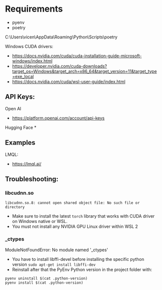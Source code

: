 
# Requirements

* pyenv
* poetry

C:\Users\vicen\AppData\Roaming\Python\Scripts\poetry

Windows CUDA drivers:
* https://docs.nvidia.com/cuda/cuda-installation-guide-microsoft-windows/index.html
* https://developer.nvidia.com/cuda-downloads?target_os=Windows&target_arch=x86_64&target_version=11&target_type=exe_local
* https://docs.nvidia.com/cuda/wsl-user-guide/index.html

## API Keys:

Open AI
* https://platform.openai.com/account/api-keys

Hugging Face
* 

## Examples

LMQL:
* https://lmql.ai/

## Troubleshooting:


### libcudnn.so

`libcudnn.so.8: cannot open shared object file: No such file or directory`  
* Make sure to install the latest `torch` library that works with CUDA driver on Windows native or WSL.
* You must not install any NVIDIA GPU Linux driver within WSL 2

### _ctypes

ModuleNotFoundError: No module named '_ctypes'  
* You have to install libffi-devel before installing the specific python version
  `sudo apt-get install libffi-dev`  
* Reinstall after that the PyEnv Python version in the project folder with:
```console
pyenv uninstall $(cat .python-version)
pyenv install $(cat .python-version)
```

